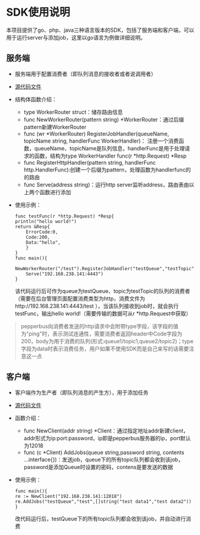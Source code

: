 # SDK使用说明
本项目提供了go、php、java三种语言版本的SDK，包括了服务端和客户端，可以用于运行server与添加job，这里以go语言为例做详细说明。
## 服务端

- 服务端用于配置消费者（即队列消息的接收者或者说调用者）

- [源代码文件](../../sdk/golang/server.go)

- 结构体函数介绍：
    - type WorkerRouter struct：储存路由信息
    - func NewWorkerRouter(pattern string) *WorkerRouter：通过后缀pattern新建WorkerRouter
    - func (wr *WorkerRouter) RegisterJobHandler(queueName, topicName string, handlerFunc WorkerHandler)：
    注册一个消费函数，queueName、topicName是队列信息，handlerFunc是用于处理请求的函数，结构为type WorkerHandler func(r *http.Request) *Resp
    - func RegisterHttpHandler(pattern string, handlerFunc http.HandlerFunc):创建一个后缀为pattern，处理函数为handlerfunc的的路由
    - func Serve(address string)：运行http server监听address，路由表由以上两个函数进行添加
- 使用示例：
    ```
    func testFunc(r *http.Request) *Resp{
	println("hello world!")
	return &Resp{
		ErrorCode:0,
		Code:200,
		Data:"hello",
	    }
    }
    func main(){
    	NewWorkerRouter("/test").RegisterJobHandler("testQueue","testTopic",testFunc)
    	Serve("192.168.238.141:4443")
    }
    ```
    该代码运行后可作为queue为testQueue、topic为testTopic的队列的消费者（需要在后台管理页面配置消费类型为http，消费文件为http://192.168.238.141:4443/test ），当该队列接收到job时，就会执行testFunc，输出hello world!（需要传输的数据可从r *http.Request中获取）

> pepperbus向消费者发送的http请求中会附带type字段，该字段的值为"ping"时，表示测试连通性，需要消费者返回header中Code字段为200，body为用于消费的队列(形式:queue1/topic1,queue2/topic2)；type字段为data时表示消费任务，用户如果不使用SDK而是自己来写的话需要注意这一点

## 客户端

- 客户端作为生产者（即队列消息的产生方），用于添加任务

- [源代码文件](../../sdk/golang/client.go)
    
- 函数介绍：
    - func NewClient(addr string) *Client：通过指定地址addr新建client，addr形式为ip:port:password，ip即是pepperbus服务器的ip，port默认为12018
    - func (c *Client) AddJobs(queue string,password string, contents ...interface{})：发送job，queue下的所有topic队列都会收到该job，password是添加Queue时设置的密码，contens是要发送的数据
- 使用示例：
    ```
    func main(){
	re := NewClient("192.168.238.141:12018")
	re.AddJobs("testQueue","test",[]string("test data1","test data2"))
    }
    ```
    改代码运行后，testQueue下的所有topic队列都会收到该job，并自动进行消费
